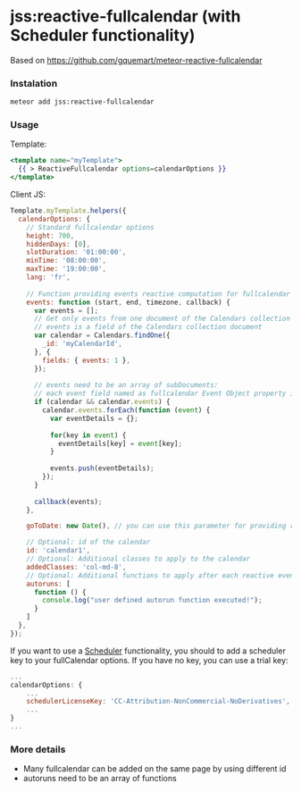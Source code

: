 # jss:reactive-fullcalendar (with Scheduler functionality)

Based on https://github.com/gquemart/meteor-reactive-fullcalendar

### Instalation

```bash
meteor add jss:reactive-fullcalendar
```

### Usage
Template:

```handlebars
<template name="myTemplate">
  {{ > ReactiveFullcalendar options=calendarOptions }}
</template>
```
    
Client JS:

```javascript
Template.myTemplate.helpers({
  calendarOptions: {
    // Standard fullcalendar options
    height: 700,
    hiddenDays: [0],
    slotDuration: '01:00:00',
    minTime: '08:00:00',
    maxTime: '19:00:00',
    lang: 'fr',
    
    // Function providing events reactive computation for fullcalendar plugin
    events: function (start, end, timezone, callback) {
      var events = [];
      // Get only events from one document of the Calendars collection
      // events is a field of the Calendars collection document
      var calendar = Calendars.findOne({
      	_id: 'myCalendarId',
      }, {
      	fields: { events: 1 },
      });
      
      // events need to be an array of subDocuments:
      // each event field named as fullcalendar Event Object property is automatically used by fullcalendar
      if (calendar && calendar.events) {
        calendar.events.forEach(function (event) {
          var eventDetails = {};
          
          for(key in event) {
            eventDetails[key] = event[key];
          }
          
          events.push(eventDetails);
        });
      }
      
      callback(events);
    },

    goToDate: new Date(), // you can use this parameter for providing reactive fullcalendar date changing

    // Optional: id of the calendar
    id: 'calendar1',
    // Optional: Additional classes to apply to the calendar
    addedClasses: 'col-md-8',
    // Optional: Additional functions to apply after each reactive events computation
    autoruns: [
      function () {
        console.log("user defined autorun function executed!");
      }
    ]
  },
});
```

If you want to use a [Scheduler](https://fullcalendar.io/scheduler/) functionality, you should to add a scheduler key to your fullCalendar options. If you have no key, you can use a trial key:

```javascript
...
calendarOptions: {
    ...
	schedulerLicenseKey: 'CC-Attribution-NonCommercial-NoDerivatives',
	...
}
...
```

### More details
- Many fullcalendar can be added on the same page by using different id
- autoruns need to be an array of functions

